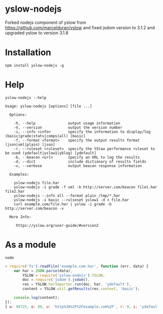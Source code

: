 # yslow-nodejs
Forked nodejs component of yslow from https://github.com/marcelduran/yslow and fixed jsdom version to 3.1.2 and upgraded yslow to version 3.1.8

# Installation

    npm install yslow-nodejs -g

# Help

    yslow-nodejs --help

```
Usage: yslow-nodejs [options] [file ...]

  Options:

    -h, --help               output usage information
    -V, --version            output the version number
    -i, --info <info>        specify the information to display/log (basic|grade|stats|comps|all) [basic]
    -f, --format <format>    specify the output results format (json|xml|plain) [json]
    -r, --ruleset <ruleset>  specify the YSlow performance ruleset to be used (ydefault|yslow1|yblog) [ydefault]
    -b, --beacon <url>       specify an URL to log the results
    -d, --dict               include dictionary of results fields
    -v, --verbose            output beacon response information

  Examples:

    yslow-nodejs file.har
    yslow-nodejs -i grade -f xml -b http://server.com/beacon file1.har file2.har
    yslow-nodejs --info all --format plain /tmp/*.har
    yslow-nodejs -i basic --rulseset yslow1 -d < file.har
    curl example.com/file.har | yslow -i grade -b http://server.com/beacon -v

  More Info:

     https://yslow.org/user-guide/#version2
```

# As a module

    node

```js
> require('fs').readFile('example.com.har', function (err, data) {
    var har = JSON.parse(data),
        YSLOW = require('yslow-nodejs').YSLOW,
        doc = require('jsdom').jsdom(),
        res = YSLOW.harImporter.run(doc, har, 'ydefault'),
        content = YSLOW.util.getResults(res.context, 'basic');

    console.log(content);
});
{ w: 98725, o: 89, u: 'http%3A%2F%2Fexample.com%2F', r: 9, i: 'ydefault', lt: 981 }
```

